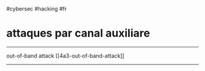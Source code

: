 #cybersec #hacking #fr 
# attaques par canal auxiliare
---


out-of-band attack [[4a3-out-of-band-attack]]


---